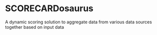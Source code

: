 # SCORECARDosaurus
A dynamic scoring solution to aggregate data from various data sources together based on input data
